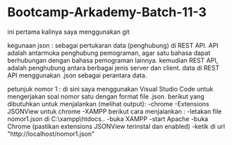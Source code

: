 # Bootcamp-Arkademy-Batch-11-3

ini pertama kalinya saya menggunakan git

kegunaan json : 
  sebagai pertukaran data (penghubung) di REST API. 
API adalah antarmuka penghubung pemograman, agar satu bahasa dapat berhubungan dengan bahasa pemograman lainnya.
kemudian REST API, adalah penghubung antara berbagai jenis server dan client. 
data di REST API menggunakan .json sebagai perantara data.

petunjuk nomor 1 :
di sini saya menggunakan Visual Studio Code untuk mengerjakan soal nomor satu dengan format file .json. 
berikut yang dibutuhkan untuk menjalankan (melihat output):
  -chrome
  -Extensions JSONView untuk chrome
  -XAMPP
berikut cara menjalankan :
  -letakan file nomor1.json di C:\xampp\htdocs\..
  -buka XAMPP
  -start Apache
  -buka Chrome (pastikan extensions JSONView terinstal dan enabled)
  -ketik di url "http://localhost/nomor1.json"
  
